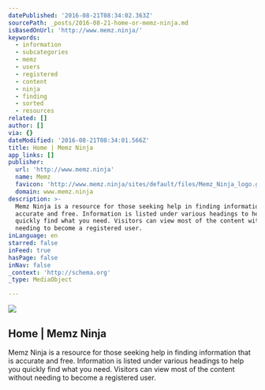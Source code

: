 ```yaml
---
datePublished: '2016-08-21T08:34:02.363Z'
sourcePath: _posts/2016-08-21-home-or-memz-ninja.md
isBasedOnUrl: 'http://www.memz.ninja/'
keywords:
  - information
  - subcategories
  - memz
  - users
  - registered
  - content
  - ninja
  - finding
  - sorted
  - resources
related: []
author: []
via: {}
dateModified: '2016-08-21T08:34:01.566Z'
title: Home | Memz Ninja
app_links: []
publisher:
  url: 'http://www.memz.ninja'
  name: Memz
  favicon: 'http://www.memz.ninja/sites/default/files/Memz_Ninja_logo.gif'
  domain: www.memz.ninja
description: >-
  Memz Ninja is a resource for those seeking help in finding information that is
  accurate and free. Information is listed under various headings to help you
  quickly find what you need. Visitors can view most of the content without
  needing to become a registered user.
inLanguage: en
starred: false
inFeed: true
hasPage: false
inNav: false
_context: 'http://schema.org'
_type: MediaObject

---
```

<article style=""><img src="https://imgflo.herokuapp.com/graph/vahj1ThiexotieMo/251c45154c6214abc8099ebd779bb7f8/noop.gif?input=http%3A%2F%2Fwww.memz.ninja%2Fsites%2Fdefault%2Ffiles%2FMemz_Ninja_logo.gif" /><h1>Home | Memz Ninja</h1><p>Memz Ninja is a resource for those seeking help in finding information that is accurate and free. Information is listed under various headings to help you quickly find what you need. Visitors can view most of the content without needing to become a registered user.</p></article>